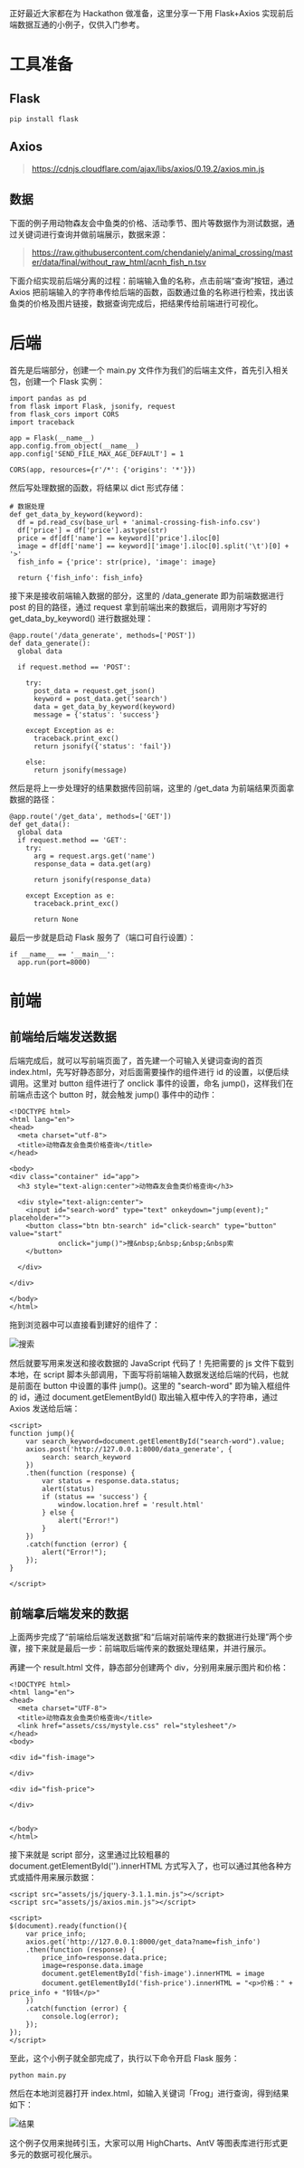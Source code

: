 正好最近大家都在为 Hackathon 做准备，这里分享一下用 Flask+Axios 实现前后端数据互通的小例子，仅供入门参考。

# 工具准备

## Flask

```
pip install flask
```



## Axios

> https://cdnjs.cloudflare.com/ajax/libs/axios/0.19.2/axios.min.js



## 数据

下面的例子用动物森友会中鱼类的价格、活动季节、图片等数据作为测试数据，通过关键词进行查询并做前端展示，数据来源：

> https://raw.githubusercontent.com/chendaniely/animal_crossing/master/data/final/without_raw_html/acnh_fish_n.tsv



下面介绍实现前后端分离的过程：前端输入鱼的名称，点击前端“查询”按钮，通过 Axios 把前端输入的字符串传给后端的函数，函数通过鱼的名称进行检索，找出该鱼类的价格及图片链接，数据查询完成后，把结果传给前端进行可视化。



# 后端

首先是后端部分，创建一个 main.py 文件作为我们的后端主文件，首先引入相关包，创建一个 Flask 实例：

```
import pandas as pd
from flask import Flask, jsonify, request
from flask_cors import CORS
import traceback

app = Flask(__name__)
app.config.from_object(__name__)
app.config['SEND_FILE_MAX_AGE_DEFAULT'] = 1

CORS(app, resources={r'/*': {'origins': '*'}})
```

然后写处理数据的函数，将结果以 dict 形式存储：

```
# 数据处理
def get_data_by_keyword(keyword):
  df = pd.read_csv(base_url + 'animal-crossing-fish-info.csv')
  df['price'] = df['price'].astype(str)
  price = df[df['name'] == keyword]['price'].iloc[0]
  image = df[df['name'] == keyword]['image'].iloc[0].split('\t')[0] + '>'
  fish_info = {'price': str(price), 'image': image}
  
  return {'fish_info': fish_info}
```

接下来是接收前端输入数据的部分，这里的 /data_generate 即为前端数据进行 post 的目的路径，通过 request 拿到前端出来的数据后，调用刚才写好的 get_data_by_keyword() 进行数据处理：

```
@app.route('/data_generate', methods=['POST'])
def data_generate():
  global data
  
  if request.method == 'POST':
    
    try:
      post_data = request.get_json()
      keyword = post_data.get('search')
      data = get_data_by_keyword(keyword)
      message = {'status': 'success'}
    
    except Exception as e:
      traceback.print_exc()
      return jsonify({'status': 'fail'})
    
    else:
      return jsonify(message)
```

然后是将上一步处理好的结果数据传回前端，这里的 /get_data 为前端结果页面拿数据的路径：

```
@app.route('/get_data', methods=['GET'])
def get_data():
  global data
  if request.method == 'GET':
    try:
      arg = request.args.get('name')
      response_data = data.get(arg)
      
      return jsonify(response_data)
    
    except Exception as e:
      traceback.print_exc()
      
      return None
```

最后一步就是启动 Flask 服务了（端口可自行设置）：

```
if __name__ == '__main__':
  app.run(port=8000)
```



# 前端

## 前端给后端发送数据

后端完成后，就可以写前端页面了，首先建一个可输入关键词查询的首页 index.html，先写好静态部分，对后面需要操作的组件进行 id 的设置，以便后续调用。这里对 button 组件进行了 onclick 事件的设置，命名 jump()，这样我们在前端点击这个 button 时，就会触发 jump() 事件中的动作：

```
<!DOCTYPE html>
<html lang="en">
<head>
  <meta charset="utf-8">
  <title>动物森友会鱼类价格查询</title>
</head>

<body>
<div class="container" id="app">
  <h3 style="text-align:center">动物森友会鱼类价格查询</h3>

  <div style="text-align:center">
    <input id="search-word" type="text" οnkeydοwn="jump(event);" placeholder="">
    <button class="btn btn-search" id="click-search" type="button" value="start"
            onclick="jump()">搜&nbsp;&nbsp;&nbsp;&nbsp索
    </button>

  </div>

</div>

</body>
</html>
```

拖到浏览器中可以直接看到建好的组件了：

![搜索](img/search.png)

然后就要写用来发送和接收数据的 JavaScript 代码了！先把需要的 js 文件下载到本地，在 script 脚本头部调用，下面写将前端输入数据发送给后端的代码，也就是前面在 button 中设置的事件 jump()。这里的 "search-word" 即为输入框组件的 id，通过 document.getElementById() 取出输入框中传入的字符串，通过 Axios 发送给后端：

```
<script>
function jump(){
    var search_keyword=document.getElementById("search-word").value;
    axios.post('http://127.0.0.1:8000/data_generate', {
        search: search_keyword
    })
    .then(function (response) {
        var status = response.data.status;
        alert(status)
        if (status == 'success') {
            window.location.href = 'result.html'
        } else {
            alert("Error!")
        }
    })
    .catch(function (error) {
        alert("Error!");
    });
}

</script>
```

## 前端拿后端发来的数据

上面两步完成了“前端给后端发送数据”和“后端对前端传来的数据进行处理”两个步骤，接下来就是最后一步：前端取后端传来的数据处理结果，并进行展示。

再建一个 result.html 文件，静态部分创建两个 div，分别用来展示图片和价格：

```
<!DOCTYPE html>
<html lang="en">
<head>
  <meta charset="UTF-8">
  <title>动物森友会鱼类价格查询</title>
  <link href="assets/css/mystyle.css" rel="stylesheet"/>
</head>
<body>

<div id="fish-image">

</div>

<div id="fish-price">

</div>


</body>
</html>
```

接下来就是 script 部分，这里通过比较粗暴的 document.getElementById('').innerHTML 方式写入了，也可以通过其他各种方式或插件用来展示数据：

```
<script src="assets/js/jquery-3.1.1.min.js"></script>
<script src="assets/js/axios.min.js"></script>

<script>
$(document).ready(function(){
    var price_info;
    axios.get('http://127.0.0.1:8000/get_data?name=fish_info')
    .then(function (response) {
        price_info=response.data.price;
        image=response.data.image
        document.getElementById('fish-image').innerHTML = image
        document.getElementById('fish-price').innerHTML = "<p>价格：" + price_info + "铃钱</p>"
    })
    .catch(function (error) {
        console.log(error);
    });
});
</script>
```



至此，这个小例子就全部完成了，执行以下命令开启 Flask 服务：

```
python main.py
```



然后在本地浏览器打开 index.html，如输入关键词「Frog」进行查询，得到结果如下：

![结果](img/result.png)

这个例子仅用来抛砖引玉，大家可以用 HighCharts、AntV 等图表库进行形式更多元的数据可视化展示。
